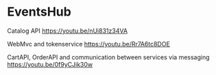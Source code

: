 # EventsHub
 
Catalog API https://youtu.be/nUi831z34VA

WebMvc and tokenservice https://youtu.be/Rr7A6tc8DOE

CartAPI, OrderAPI and  communication between services via messaging https://youtu.be/0f9yCJik30w
